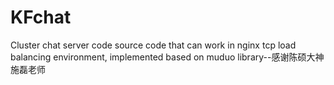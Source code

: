 # KFchat
Cluster chat server code source code that can work in nginx tcp load balancing environment, implemented based on muduo library--感谢陈硕大神施磊老师
